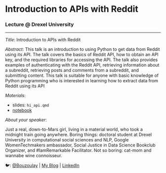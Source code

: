 # Introduction to APIs with Reddit
### Lecture @ Drexel University


---

*Title*: Introduction to APIs with Reddit

*Abstract*: This talk is an introduction to using Python to get data from Reddit using its API. The talk covers the basics of Reddit API, how to obtain an API key, and the required libraries for accessing the API. The talk also provides examples of authenticating with the Reddit API, retrieving information about a subreddit, retrieving posts and comments from a subreddit, and submitting content. This talk is suitable for anyone with basic knowledge of Python programming who is interested in learning how to extract data from Reddit using its API

*Materials*:  

- slides: `hi_api.qmd`
- [notebook](https://colab.research.google.com/drive/1OFhaZaszrYfePVPEA8b8zoAY3pYAMUR3?usp=sharing)

*About your speaker*:

Just a real, down-to-Mars girl, living in a material world, who took a midnight train going anywhere. Boring things: doctoral student at Drexel University in computational social sciences and NLP, Google WomenTechmakers ambassador, Social Justice in Data Science Bookclub Organizer, and #IamRemarkable Facilitator. Not so boring: cat-mom and wannabe wine connoisseur.

🐦: [@Bouzoulay](https://twitter.com/bouzoulay) | [My Blog](https://laylab.me) | [LinkedIn](https://linkedin.com/in/layla-bouzoubaa)
